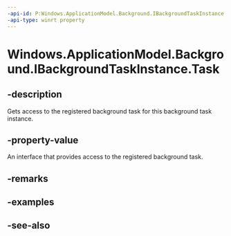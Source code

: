 ```yaml
---
-api-id: P:Windows.ApplicationModel.Background.IBackgroundTaskInstance.Task
-api-type: winrt property
---
```


<!-- Property syntax
public Windows.ApplicationModel.Background.BackgroundTaskRegistration Task { get; }
-->

# Windows.ApplicationModel.Background.IBackgroundTaskInstance.Task

## -description
Gets access to the registered background task for this background task instance.

## -property-value
An interface that provides access to the registered background task.

## -remarks

## -examples

## -see-also
